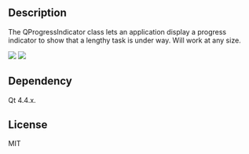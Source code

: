## Description

The QProgressIndicator class lets an application display a progress indicator to show that a lengthy task is under way.
Will work at any size.

<img src="https://raw.github.com/mojocorp/QProgressIndicator/master/screen-capture-1.png" >
<img src="https://raw.github.com/mojocorp/QProgressIndicator/master/screen-capture-2.png" >

## Dependency
Qt 4.4.x.

## License

MIT

